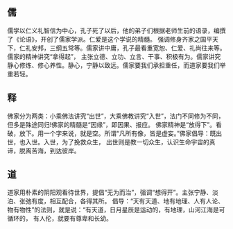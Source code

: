 ## 儒
儒学以仁义礼智信为中心，孔子死了以后，他的弟子们根据老师生前的语录，编撰了《论语》，开创了儒家学派。仁爱是这个学说的精髓。
强调修身齐家之国平天下，仁礼安邦，三纲五常等。儒家讲中庸，孔子最看重宽恕、仁爱、礼尚往来等。
儒家的精神讲究“拿得起”， 主张立德、立功、立言、干事、积极有为。儒家讲究静心修炼、修心养性。静心，宁静以致远。儒家要我们承担重任，而道家要我们举重若轻。

## 释
佛家分为两类：小乘佛法讲究“出世”，大乘佛教讲究“入世”，法门不同修为不同，但多是殊途同归!佛家的精髓是“因缘”，即因果、报应。
佛家精神是“放得下”。看破，放下。用一个字来说，就是空。所谓“凡所有像，皆是虚妄。”佛家倡导：既出世，也入世。入世，为了挽救众生，
出世则是教一切众生，认识生命宇宙的真谛，脱离苦海，到达彼岸。

## 道
道家用朴素的阴阳观看待世界，提倡“无为而治”，强调“想得开”。主张宁静、淡泊、张弛有度，相互配合，各得其所。
倡导：“天有天道、地有地理、人有人论、物有物性”的法则，就是说：“有天道，日月星辰是运动的，有地理，山河江海是可循环的，
有人伦，就要有尊卑和长幼。